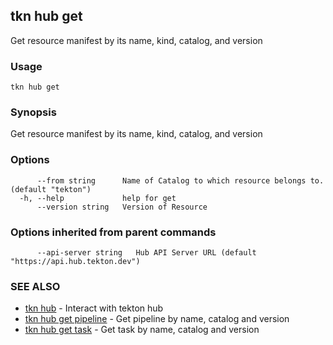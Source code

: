 ## tkn hub get

Get resource manifest by its name, kind, catalog, and version

### Usage

```
tkn hub get
```

### Synopsis

Get resource manifest by its name, kind, catalog, and version

### Options

```
      --from string      Name of Catalog to which resource belongs to. (default "tekton")
  -h, --help             help for get
      --version string   Version of Resource
```

### Options inherited from parent commands

```
      --api-server string   Hub API Server URL (default "https://api.hub.tekton.dev")
```

### SEE ALSO

* [tkn hub](tkn_hub.md)	 - Interact with tekton hub
* [tkn hub get pipeline](tkn_hub_get_pipeline.md)	 - Get pipeline by name, catalog and version
* [tkn hub get task](tkn_hub_get_task.md)	 - Get task by name, catalog and version

